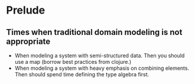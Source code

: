 # Prelude

## Times when traditional domain modeling is not appropriate
  * When modeling a system with semi-structured data. Then you should use a map (borrow best practices from clojure.)
  * When modeling a system with heavy emphasis on combining elements. Then should spend time defining the type algebra first. 
